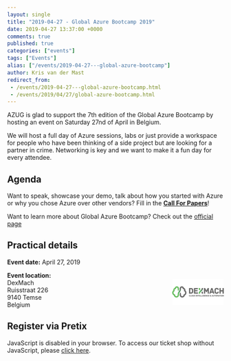 ```yaml
---
layout: single
title: "2019-04-27 - Global Azure Bootcamp 2019"
date: 2019-04-27 13:37:00 +0000
comments: true
published: true
categories: ["events"]
tags: ["Events"]
alias: ["/events/2019-04-27---global-azure-bootcamp"]
author: Kris van der Mast
redirect_from:
 - /events/2019-04-27---global-azure-bootcamp.html
 - /events/2019/04/27/global-azure-bootcamp.html
---
```


AZUG is glad to support the 7th edition of the Global Azure Bootcamp by hosting an event on Saturday 27nd of April in Belgium.

We will host a full day of Azure sessions, labs or just provide a workspace for people who have been thinking of a side project but are looking for a partner in crime. Networking is key and we want to make it a fun day for every attendee.

## Agenda

Want to speak, showcase your demo, talk about how you started with Azure or why you chose Azure over other vendors? Fill in the [__Call For Papers__](https://sessionize.com/global-azure-bootcamp-belgium-2019/)!

Want to learn more about Global Azure Bootcamp? Check out the [official page](https://global.azurebootcamp.net/)

## Practical details

**Event date:** April 27, 2019

**Event location:**<br />
<img width="120" height="60" align="right" alt="" src="/assets/media/sponsors/dexmach-logo.png">DexMach<br />
Ruisstraat 226<br />
9140 Temse<br />
Belgium

## Register via Pretix

<link rel="stylesheet" type="text/css" href="https://pretix.eu/azug/gab-2019/widget/v1.css">
<script type="text/javascript" src="https://pretix.eu/widget/v1.en.js" async></script>
<pretix-widget event="https://pretix.eu/azug/gab-2019/"></pretix-widget>
<noscript>
   <div class="pretix-widget">
        <div class="pretix-widget-info-message">
            JavaScript is disabled in your browser. To access our ticket shop without JavaScript, please <a target="_blank" rel="noopener" href="https://pretix.eu/azug/gab-2019/">click here</a>.
        </div>
    </div>
</noscript>
